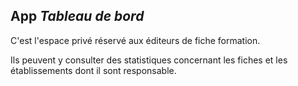 App *Tableau de bord*
---------------------

C'est l'espace privé réservé aux éditeurs de fiche formation.

Ils peuvent y consulter des statistiques concernant les fiches et les établissements
dont il sont responsable.